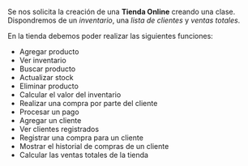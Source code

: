 Se nos solicita la creación de una **Tienda Online** creando una clase.
Dispondremos de un *inventario*, una *lista de clientes* y *ventas totales*.

En la tienda debemos poder realizar las siguientes funciones:
  - Agregar producto
  - Ver inventario
  - Buscar producto
  - Actualizar stock
  - Eliminar producto
  - Calcular el valor del inventario
  - Realizar una compra por parte del cliente
  - Procesar un pago
  - Agregar un cliente
  - Ver clientes registrados
  - Registrar una compra para un cliente
  - Mostrar el historial de compras de un cliente
  - Calcular las ventas totales de la tienda
